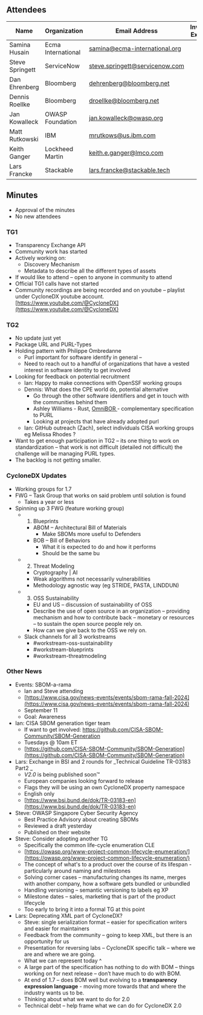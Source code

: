 ## Attendees


| Name            | Organization       | Email Address                  | Invited Expert |
|-----------------|--------------------|--------------------------------|:--------------:|
| Samina Husain   | Ecma International | samina@ecma-international.org  |                |
| Steve Springett | ServiceNow         | steve.springett@servicenow.com |                |
| Dan Ehrenberg   | Bloomberg          | dehrenberg@bloomberg.net       |                |
| Dennis Roellke  | Bloomberg          | droellke@bloomberg.net         |                |
| Jan Kowalleck   | OWASP Foundation   | jan.kowalleck@owasp.org        |                |
| Matt Rutkowski  | IBM                | mrutkows@us.ibm.com            |                |
| Keith Ganger    | Lockheed Martin    | keith.e.ganger@lmco.com        |                |
| Lars Francke    | Stackable          | lars.francke@stackable.tech    |    &#x2714;    |


## Minutes
* Approval of the minutes
* No new attendees

### TG1
* Transparency Exchange API
* Community work has started
* Actively working on:
    * Discovery Mechanism
    * Metadata to describe all the different types of assets
* If would like to attend – open to anyone in community to attend
* Official TG1 calls have not started
* Community recordings are being recorded and on youtube – playlist under CycloneDX youtube account. [https://www.youtube.com/@CycloneDX](https://www.youtube.com/@CycloneDX)

### TG2
* No update just yet
* Package URL and PURL-Types
* Holding pattern with Philippe Ombredanne
    * Purl important for software identify in general –
    * Need to reach out to a handful of organizations that have a vested interest in software identity to get involved
* Looking for feedback on potential recruitment
    *  Ian: Happy to make connections with OpenSSF working groups
    * Dennis: What does the CPE world do, potential alternative
        * Go through the other software identifiers and get in touch with the communities behind them
        * Ashley Williams - Rust, [OmniBOR ](https://omnibor.io/)- complementary specification to PURL
        * Looking at projects that have already adopted purl
    * Ian: GitHub outreach (Zach), select individuals CISA working groups eg Melissa Rhodes ?
* Want to get enough participation in TG2 – its one thing to work on standardization – that work is not difficult (detailed not difficult) the challenge will be managing PURL types.
* The backlog is not getting smaller.

### CycloneDX Updates
* Working groups for 1.7
* FWG – Task Group that works on said problem until solution is found
    * Takes a year or less
* Spinning up 3 FWG (feature working group)
    * 1. Blueprints
        * ABOM –  Architectural Bill of Materials
            * Make SBOMs more useful to Defenders
        * BOB – Bill of Behaviors
            *  What it is expected to do and how it performs
            * Should be the same bu
    * 2. Threat Modeling
        * Cryptography | AI
        * Weak algorithms not necessarily vulnerabilities
        * Methodology agnostic way (eg STRIDE, PASTA, LINDDUN)
    * 3. OSS Sustainability
        * EU and US – discussion of sustainability of OSS
        * Describe the use of open source in an organization – providing mechanism and how to contribute back – monetary or resources – to sustain the open source people rely on.
        * How can we give back to the OSS we rely on.
    * Slack channels for all 3 workstreams
        * #workstream-oss-sustainability
        * #workstream-blueprints
        * #workstream-threatmodeling

### Other News
* Events: SBOM-a-rama
    * Ian and Steve attending
    * [https://www.cisa.gov/news-events/events/sbom-rama-fall-2024](https://www.cisa.gov/news-events/events/sbom-rama-fall-2024)
    * September 11
    * Goal: Awareness
* Ian:  CISA SBOM generation tiger team
    * If want to get involved: https://github.com/CISA-SBOM-Community/SBOM-Generation
    * Tuesdays @ 10am ET
    * [https://github.com/CISA-SBOM-Community/SBOM-Generation](https://github.com/CISA-SBOM-Community/SBOM-Generation)
* Lars: Exchange in BSI and 2 rounds for _Technical Guideline TR-03183 Part2 _
    * _V2.0_ is being published soon™
    * European companies looking forward to release
    * Flags they will be using an own CycloneDX property namespace
    * English only
    * [https://www.bsi.bund.de/dok/TR-03183-en](https://www.bsi.bund.de/dok/TR-03183-en)
* Steve: OWASP Singapore Cyber Security Agency
    * Best Practice Advisory about creating SBOMs
    * Reviewed a draft yesterday
    * Published on their website
* Steve: Consider adopting another TG
    * Specifically the common life-cycle enumeration CLE
    * [https://owasp.org/www-project-common-lifecycle-enumeration/](https://owasp.org/www-project-common-lifecycle-enumeration/)
    * The concept of what's to a product over the course of its lifespan - particularly around naming and milestones
    * Solving corner cases – manufacturing changes its name, merges with another company, how a software gets bundled or unbundled
    * Handling versioning – semantic versioning to labels eg XP
    * Milestone dates – sales, marketing that is part of the product lifecycle
    * Too early to bring it into a formal TG at this point
* Lars: Deprecating XML part of CycloneDX?
    * Steve: single serialization format – easier for specification writers and easier for maintainers
    * Feedback from the community – going to keep XML, but there is an opportunity for us
    * Presentation for reversing labs – CycloneDX specific talk – where we are and where we are going.
    * What we can represent today ^ 
    * A large part of the specification has nothing to do with BOM – things working on for next release – don’t have much to do with BOM.
    * At end of 1.7 – does BOM well but evolving to a **transparency expression language** - moving more towards that and where the industry wants us to be. 
    * Thinking about what we want to do for 2.0 
    * Technical debt – help frame what we can do for CycloneDX 2.0 